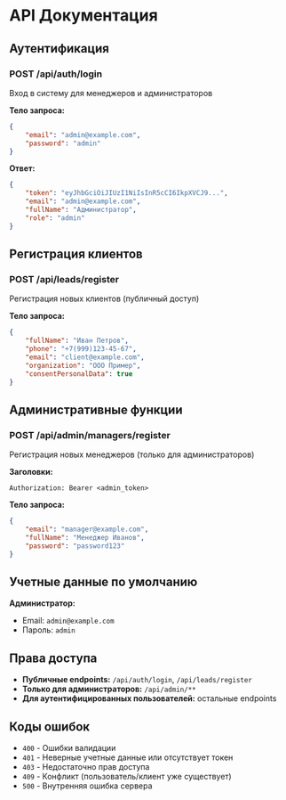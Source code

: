 # API Документация

## Аутентификация

### POST /api/auth/login
Вход в систему для менеджеров и администраторов

**Тело запроса:**
```json
{
    "email": "admin@example.com",
    "password": "admin"
}
```

**Ответ:**
```json
{
    "token": "eyJhbGciOiJIUzI1NiIsInR5cCI6IkpXVCJ9...",
    "email": "admin@example.com",
    "fullName": "Администратор",
    "role": "admin"
}
```

## Регистрация клиентов

### POST /api/leads/register
Регистрация новых клиентов (публичный доступ)

**Тело запроса:**
```json
{
    "fullName": "Иван Петров",
    "phone": "+7(999)123-45-67",
    "email": "client@example.com",
    "organization": "ООО Пример",
    "consentPersonalData": true
}
```

## Административные функции

### POST /api/admin/managers/register
Регистрация новых менеджеров (только для администраторов)

**Заголовки:**
```
Authorization: Bearer <admin_token>
```

**Тело запроса:**
```json
{
    "email": "manager@example.com",
    "fullName": "Менеджер Иванов",
    "password": "password123"
}
```

## Учетные данные по умолчанию

**Администратор:**
- Email: `admin@example.com`
- Пароль: `admin`

## Права доступа

- **Публичные endpoints:** `/api/auth/login`, `/api/leads/register`
- **Только для администраторов:** `/api/admin/**`
- **Для аутентифицированных пользователей:** остальные endpoints

## Коды ошибок

- `400` - Ошибки валидации
- `401` - Неверные учетные данные или отсутствует токен
- `403` - Недостаточно прав доступа
- `409` - Конфликт (пользователь/клиент уже существует)
- `500` - Внутренняя ошибка сервера
